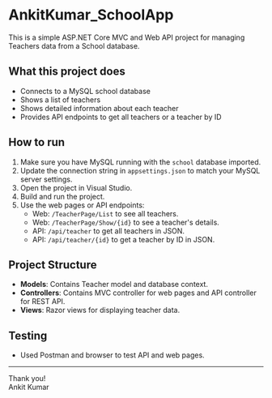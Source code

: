 # AnkitKumar_SchoolApp

This is a simple ASP.NET Core MVC and Web API project for managing Teachers data from a School database.  

## What this project does

- Connects to a MySQL school database
- Shows a list of teachers
- Shows detailed information about each teacher
- Provides API endpoints to get all teachers or a teacher by ID

## How to run

1. Make sure you have MySQL running with the `school` database imported.
2. Update the connection string in `appsettings.json` to match your MySQL server settings.
3. Open the project in Visual Studio.
4. Build and run the project.
5. Use the web pages or API endpoints:
   - Web: `/TeacherPage/List` to see all teachers.
   - Web: `/TeacherPage/Show/{id}` to see a teacher's details.
   - API: `/api/teacher` to get all teachers in JSON.
   - API: `/api/teacher/{id}` to get a teacher by ID in JSON.

## Project Structure

- **Models**: Contains Teacher model and database context.
- **Controllers**: Contains MVC controller for web pages and API controller for REST API.
- **Views**: Razor views for displaying teacher data.

## Testing

- Used Postman and browser to test API and web pages.

---

Thank you!  
Ankit Kumar  
